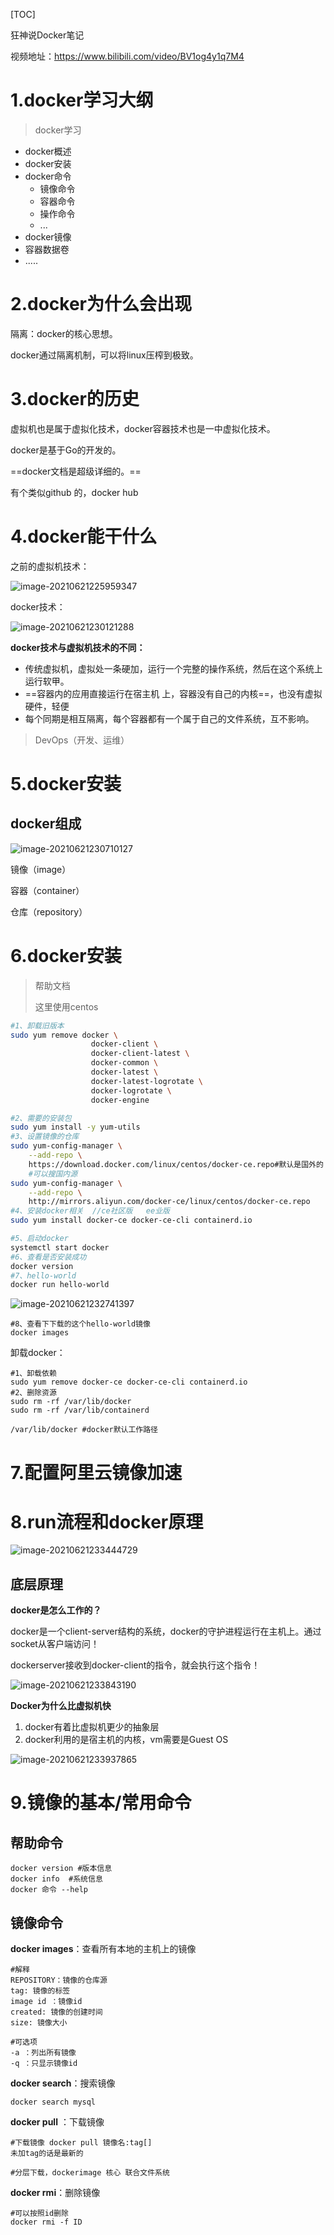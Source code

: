 [TOC]

狂神说Docker笔记

视频地址：https://www.bilibili.com/video/BV1og4y1q7M4

# 1.docker学习大纲

>   docker学习

-   docker概述
-   docker安装
-   docker命令
    -   镜像命令
    -   容器命令
    -   操作命令
    -   ...
-   docker镜像
-   容器数据卷
-   .....

# 2.docker为什么会出现

隔离：docker的核心思想。

docker通过隔离机制，可以将linux压榨到极致。

# 3.docker的历史

虚拟机也是属于虚拟化技术，docker容器技术也是一中虚拟化技术。

docker是基于Go的开发的。

==docker文档是超级详细的。==

有个类似github 的，docker hub

# 4.docker能干什么

之前的虚拟机技术：

![image-20210621225959347](readme/image-20210621225959347.png)

docker技术：

![image-20210621230121288](readme/image-20210621230121288.png)

**docker技术与虚拟机技术的不同：**

-   传统虚拟机，虚拟处一条硬加，运行一个完整的操作系统，然后在这个系统上运行软甲。
-   ==容器内的应用直接运行在宿主机 上，容器没有自己的内核==，也没有虚拟硬件，轻便
-   每个同期是相互隔离，每个容器都有一个属于自己的文件系统，互不影响。



>   DevOps（开发、运维）

# 5.docker安装

## docker组成

![image-20210621230710127](readme/image-20210621230710127.png)





镜像（image）

容器（container）

仓库（repository）



# 6.docker安装

>   帮助文档
>
>   这里使用centos

```bash
#1、卸载旧版本
sudo yum remove docker \
                  docker-client \
                  docker-client-latest \
                  docker-common \
                  docker-latest \
                  docker-latest-logrotate \
                  docker-logrotate \
                  docker-engine

#2、需要的安装包
sudo yum install -y yum-utils
#3、设置镜像的仓库
sudo yum-config-manager \
    --add-repo \
    https://download.docker.com/linux/centos/docker-ce.repo#默认是国外的
    #可以搜国内源
sudo yum-config-manager \
    --add-repo \
    http://mirrors.aliyun.com/docker-ce/linux/centos/docker-ce.repo
#4、安装docker相关  //ce社区版   ee业版
sudo yum install docker-ce docker-ce-cli containerd.io

#5、启动docker
systemctl start docker
#6、查看是否安装成功
docker version
#7、hello-world
docker run hello-world
```

![image-20210621232741397](readme/image-20210621232741397.png)

```shell
#8、查看下下载的这个hello-world镜像
docker images
```

卸载docker：

```shell 
#1、卸载依赖
sudo yum remove docker-ce docker-ce-cli containerd.io
#2、删除资源
sudo rm -rf /var/lib/docker
sudo rm -rf /var/lib/containerd

/var/lib/docker #docker默认工作路径
```



# 7.配置阿里云镜像加速



# 8.run流程和docker原理

![image-20210621233444729](readme/image-20210621233444729.png)



## 底层原理

**docker是怎么工作的？**

docker是一个client-server结构的系统，docker的守护进程运行在主机上。通过socket从客户端访问！

dockerserver接收到docker-client的指令，就会执行这个指令！

![image-20210621233843190](readme/image-20210621233843190.png)

**Docker为什么比虚拟机快**

1.  docker有着比虚拟机更少的抽象层
2.  docker利用的是宿主机的内核，vm需要是Guest OS

![image-20210621233937865](readme/image-20210621233937865.png)



# 9.镜像的基本/常用命令

## 帮助命令

```shell 
docker version #版本信息
docker info  #系统信息
docker 命令 --help
```

## 镜像命令

**docker images**：查看所有本地的主机上的镜像

```shell
#解释
REPOSITORY：镜像的仓库源
tag: 镜像的标签
image id ：镜像id
created: 镜像的创建时间
size: 镜像大小

#可选项
-a ：列出所有镜像
-q ：只显示镜像id
```

**docker search**：搜索镜像

```shell
docker search mysql
```

**docker pull** ：下载镜像

```shell
#下载镜像 docker pull 镜像名:tag[]
未加tag的话是最新的

#分层下载，dockerimage 核心 联合文件系统
```

**docker rmi**：删除镜像

```shell
#可以按照id删除
docker rmi -f ID
```

































